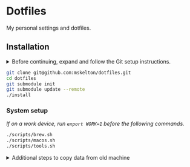 # Dotfiles

My personal settings and dotfiles.

## Installation

<details>
  <summary>
    Before continuing, expand and follow the Git setup instructions.
  </summary>

```bash
xcode-select --install

user=$(whoami)
read '?What is your email?: ' email
ssh-keygen -t ed25519 -C $email

mkdir $HOME/.ssh
cat <<EOF >$HOME/.ssh/config
Host *.github.com
  AddKeysToAgent yes
  IdentityFile ~/.ssh/id_ed25519
EOF

cat <<EOF >$HOME/.gitconfig
[user]
	name = Mark Skelton
	email = $email
  signingKey = /Users/$user/.ssh/id_ed25519.pub
[core]
	excludesfile = /Users/$user/.gitignore-global
[commit]
  gpgsign = true
[gpg]
	format = ssh
[include]
	path = /Users/$user/.gitconfig-shared
EOF

echo "Run the following command to copy the ssh key to your clipboard."
echo ""
echo "cat ~/.ssh/id_ed25519.pub | pbcopy"
echo ""
```

</details>

```bash
git clone git@github.com:mskelton/dotfiles.git
cd dotfiles
git submodule init
git submodule update --remote
./install
```

### System setup

_If on a work device, run `export WORK=1` before the following commands._

```bash
./scripts/brew.sh
./scripts/macos.sh
./scripts/tools.sh
```


<details>
  <summary>
    Additional steps to copy data from old machine
  </summary>

- Copy Quicken data files
- Copy `~/.config/fish/custom.fish`
- Copy Taskwarrior data `~/.task`
- Copy `~/.local/share/fish/fish_history`
- Copy pictures and documents

</details>
